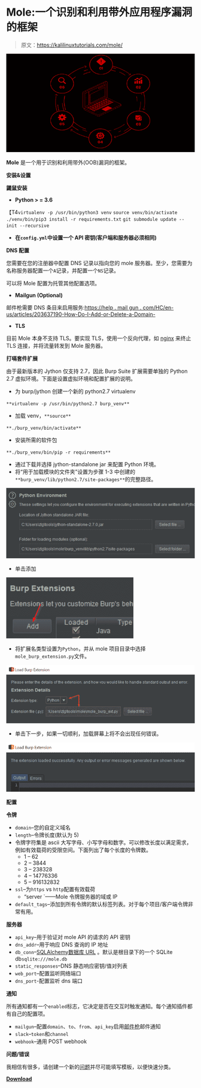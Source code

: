 # Mole:一个识别和利用带外应用程序漏洞的框架

> 原文：<https://kalilinuxtutorials.com/mole/>

[![Mole : A Framework For Identifying & Exploiting Out-Of-Band Application Vulnerabilities](img//147c432dcc63fb4189e2d08562fb3653.png "Mole : A Framework For Identifying & Exploiting Out-Of-Band Application Vulnerabilities")](https://1.bp.blogspot.com/-gpaEBlomqkI/YFg0KbwfhxI/AAAAAAAAIoY/2Gk3sizhgQsONF-3Nc4NHXP9Pu1tGZ__gCLcBGAsYHQ/s728/OOB%25281%2529.png)

**Mole** 是一个用于识别和利用带外(OOB)漏洞的框架。

**安装&设置**

**鼹鼠安装**

*   **Python > = 3.6**

【T4`virtualenv -p /usr/bin/python3 venv`
`source venv/bin/activate`
`./venv/bin/pip3 install -r requirements.txt`
`git submodule update --init --recursive`

*   **在`config.yml`中设置一个 API 密钥(客户端和服务器必须相同)**

**DNS 配置**

您需要在您的注册器中配置 DNS 记录以指向您的 mole 服务器。至少，您需要为名称服务器配置一个`A`记录，并配置一个`NS`记录。

可以将 Mole 配置为托管其他配置选项。

*   **Mailgun (Optional)**

邮件枪需要 DNS 条目来启用服务:[https://help . mail gun . com/HC/en-us/articles/203637190-How-Do-I-Add-or-Delete-a-Domain-](https://help.mailgun.com/hc/en-us/articles/203637190-How-Do-I-Add-or-Delete-a-Domain-)

*   **TLS**

目前 Mole 本身不支持 TLS。要实现 TLS，使用一个反向代理，如 [nginx](https://docs.nginx.com/nginx/admin-guide/security-controls/terminating-ssl-http/) 来终止 TLS 连接，并将流量转发到 Mole 服务器。

**打嗝套件扩展**

由于最新版本的 Jython 仅支持 2.7，因此 Burp Suite 扩展需要单独的 Python 2.7 虚拟环境。下面是设置虚拟环境和配置扩展的说明。

*   为 burp/jython 创建一个新的 python2.7 virtualenv

`**virtualenv -p /usr/bin/python2.7 burp_venv**`

*   加载 venv，`**source**`

`**./burp_venv/bin/activate**`

*   安装所需的软件包

`**./burp_venv/bin/pip -r requirements**`

*   通过下载并选择 jython-standalone jar 来配置 Python 环境。
*   将“用于加载模块的文件夹”设置为步骤 1-3 中创建的`**burp_venv/lib/python2.7/site-packages**`的完整路径。

![](img//295c2c08a8136b394d7db1ce918f2f28.png)

*   单击添加

![](img//a45556996f51fbbe667ed0d5a98f2dce.png)

*   将扩展名类型设置为`Python`，并从 mole 项目目录中选择`mole_burp_extension.py`文件。

![](img//528b8d817bf65dbf10caf65194665197.png)

*   单击下一步，如果一切顺利，加载屏幕上将不会出现任何错误。

![](img//c494b6558f83bd8a3fed1638e555b292.png)

**配置**

**令牌**

*   `domain`–您的自定义域名
*   `length`–令牌长度(默认为 5)
*   令牌字符集是 ascii 大写字母、小写字母和数字。可以修改长度以满足需求，例如有效载荷的受限空间。下面列出了每个长度的令牌数。
    *   1 – 62
    *   2 – 3844
    *   3 – 238328
    *   4 – 14776336
    *   5 – 916132832
*   `ssl`–为`https` vs `http`配置有效载荷
    *   “server `——Mole 令牌服务器的域或 IP
*   `default_tags`–添加到所有令牌的默认标签列表。对于每个项目/客户端令牌非常有用。

**服务器**

*   `api_key`–用于验证对 mole API 的请求的 API 密钥
*   `dns_addr`–用于响应 DNS 查询的 IP 地址
*   `db_conn`–[SQLAlchemy](https://www.sqlalchemy.org/)[数据库 URL](https://docs.sqlalchemy.org/en/13/core/engines.html) 。默认是根目录下的一个 SQLite db`sqlite:///mole.db`
*   `static_responses`–DNS 静态响应密钥/值对列表
*   `web_port`–配置监听网络端口
*   `dns_port`-配置监听 dns 端口

**通知**

所有通知都有一个`enabled`标志，它决定是否在交互时触发通知。每个通知插件都有自己的配置项。

*   `mailgun`–配置`domain`、`to`、`from`、`api_key`启用[邮件枪](https://www.mailgun.com/)邮件通知
*   `slack`–`token`和`channel`
*   `webhook`–通用 POST webhook

**问题/错误**

我相信有很多，请创建一个新的[问题](https://github.com/ztgrace/mole/issues)并尽可能填写模板，以便快速分类。

[**Download**](https://github.com/ztgrace/mole)